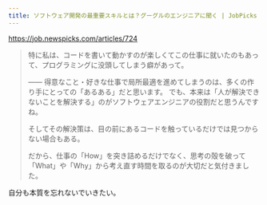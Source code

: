 ```yaml
---
title: ソフトウェア開発の最重要スキルとは？グーグルのエンジニアに聞く | JobPicks
---
```


https://job.newspicks.com/articles/724

> 特に私は、コードを書いて動かすのが楽しくてこの仕事に就いたのもあって、プログラミングに没頭してしまう癖があって。
>
> —— 得意なこと・好きな仕事で局所最適を進めてしまうのは、多くの作り手にとっての「あるある」だと思います。
> でも、本来は「人が解決できないことを解決する」のがソフトウェアエンジニアの役割だと思うんですね。
>
> そしてその解決策は、目の前にあるコードを触っているだけでは見つからない場合もある。
>
> だから、仕事の「How」を突き詰めるだけでなく、思考の殻を破って「What」や「Why」から考え直す時間を取るのが大切だと気付きました。

自分も本質を忘れないでいきたい。
